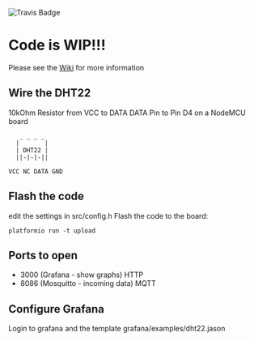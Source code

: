 ![Travis Badge](https://travis-ci.org/fujexo/sensor-network.svg?branch=master)

# Code is WIP!!!

Please see the [Wiki](https://github.com/fujexo/sensor-network/wiki) for more information



## Wire the DHT22
10kOhm Resistor from VCC to DATA
DATA Pin to Pin D4 on a NodeMCU board

```
   _ _ _ _
  |       |
  | DHT22 |
  ||-|-|-||

VCC NC DATA GND
```

## Flash the code 

edit the settings in src/config.h
Flash the code to the board:
```
platformio run -t upload
```


## Ports to open

* 3000 (Grafana - show graphs) HTTP
* 8086 (Mosquitto - incoming data) MQTT


## Configure Grafana

Login to grafana and the template grafana/examples/dht22.jason

